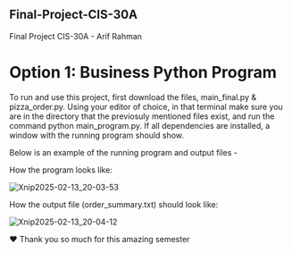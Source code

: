 ## Final-Project-CIS-30A
Final Project CIS-30A - Arif Rahman

# Option 1: Business Python Program

To run and use this project, first download the files, main_final.py & pizza_order.py. Using your editor of choice, in that terminal make sure you are in the directory that the previosuly mentioned files exist, and run the command python main_program.py. If all dependencies are installed, a window with the running program should show.

Below is an example of the running program and output files - 

How the program looks like:

![Xnip2025-02-13_20-03-53](https://github.com/user-attachments/assets/f61666c1-d853-4243-aa4e-7b3efdde731a)

How the output file (order_summary.txt) should look like:

![Xnip2025-02-13_20-04-12](https://github.com/user-attachments/assets/caa33e7c-3406-411f-bc4a-b50b3fd54538)

❤️ Thank you so much for this amazing semester
